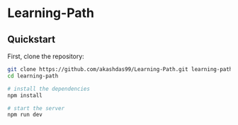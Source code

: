 # Learning-Path

## Quickstart

First, clone the repository:

```bash
git clone https://github.com/akashdas99/Learning-Path.git learning-path
cd learning-path

# install the dependencies
npm install

# start the server
npm run dev
```
